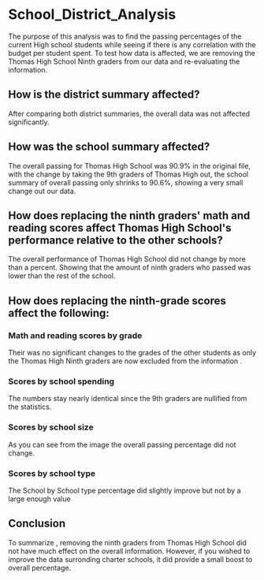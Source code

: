 # School_District_Analysis
The purpose of this analysis was to find the passing percentages of the current High school students while seeing if there is any correlation with the budget per student spent. To test how data is affected, we are removing the Thomas High School Ninth graders from our data and re-evaluating the information.
 
## How is the district summary affected?
 
After comparing both district summaries, the overall data was not affected significantly.
 
## How was the school summary affected?
 
The overall passing for Thomas High School was 90.9% in the original file, with the change by taking the 9th graders of Thomas High out, the school summary of overall passing only shrinks to 90.6%, showing a very small change out our data.
 
## How does replacing the ninth graders' math and reading scores affect Thomas High School's performance relative to the other schools?
 
The overall performance of Thomas High School did not change by more than a percent. Showing that the amount of ninth graders who passed was lower than the rest of the school.
 
## How does replacing the ninth-grade scores affect the following:
 
### Math and reading scores by grade
 
Their was no significant changes to the grades of the other students as only the Thomas High Ninth graders are now excluded from the information .
 
### Scores by school spending
 
The numbers stay nearly identical since the 9th graders are nullified from the statistics.
 
### Scores by school size
 
As you can see from the image the overall passing percentage did not change.
 
### Scores by school type
 
The School by School type percentage did slightly improve but not by a large enough value
 
## Conclusion
 
To summarize , removing the ninth graders from Thomas High School did not have much effect on the overall information. However, if you wished to improve the data surronding charter schools, it did provide a small boost to overall percentage. 
 

 

